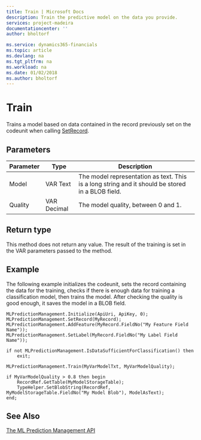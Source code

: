 ```yaml
---
title: Train | Microsoft Docs
description: Train the predictive model on the data you provide.
services: project-madeira
documentationcenter: ''
author: bholtorf

ms.service: dynamics365-financials
ms.topic: article
ms.devlang: na
ms.tgt_pltfrm: na
ms.workload: na
ms.date: 01/02/2018
ms.author: bholtorf
---
```


# Train
Trains a model based on data contained in the record previously set on the codeunit when calling [SetRecord](set-record.md).

<!--For more information, see [Essential AL Methods](../../devenv-essential-al-methods.md).-->

## Parameters
|Parameter|Type|Description|
|---|---|---|
|Model|VAR Text|The model representation as text. This is a long string and it should be stored in a BLOB field.|
|Quality|VAR Decimal|The model quality, between 0 and 1.|

<!--For more information, see [Codeunit Properties](../../codeunit-properties.md).-->

## Return type
This method does not return any value. The result of the training is set in the VAR parameters passed to the method.

## Example
The following example initializes the codeunit, sets the record containing the data for the training, checks if there is enough data for training a classification model, then trains the model. After checking the quality is good enough, it saves the model in a BLOB field.
```
MLPredictionManagement.Initialize(ApiUri, ApiKey, 0);
MLPredictionManagement.SetRecord(MyRecord);
MLPredictionManagement.AddFeature(MyRecord.FieldNo("My Feature Field Name"));
MLPredictionManagement.SetLabel(MyRecord.FieldNo("My Label Field Name"));

if not MLPredictionManagement.IsDataSufficientForClassification() then
    exit;

MLPredictionManagement.Train(MyVarModelTxt, MyVarModelQuality);

if MyVarModelQuality > 0.8 then begin
    RecordRef.GetTable(MyModelStorageTable);
    TypeHelper.SetBlobString(RecordRef, MyModelStorageTable.FieldNo("My Model Blob"), ModelAsText);
end;
```

<!--For more information, see [AL Data Types](../../devenv-al-data-types).-->

## See Also
[The ML Prediction Management API](../../ml-prediction-management-welcome.md)